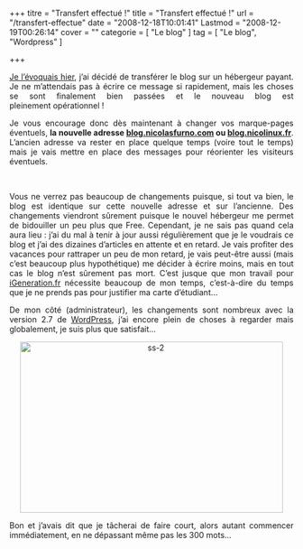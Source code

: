 +++
titre = "Transfert effectué !"
title = "Transfert effectué !"
url = "/transfert-effectue"
date = "2008-12-18T10:01:41"
Lastmod = "2008-12-19T00:26:14"
cover = ""
categorie = [ "Le blog" ]
tag = [ "Le blog", "Wordpress" ]

+++

<p style="text-align: justify; "><a href="http://voiretmanger.fr/2008/12/17/je-me-lance-dans-lhebergement-payant/">Je l&rsquo;évoquais hier</a>, j&rsquo;ai décidé de transférer le blog sur un hébergeur payant. Je ne m&rsquo;attendais pas à écrire ce message si rapidement, mais les choses se sont finalement bien passées et le nouveau blog est pleinement opérationnel !</p>
<p style="text-align: justify; ">Je vous encourage donc dès maintenant à changer vos marque-pages éventuels, <strong>la nouvelle adresse </strong><a href="http://blog.nicolasfurno.com "><strong>blog.nicolasfurno.com</strong></a><strong> ou </strong><a href="http://voiretmanger.fr"><strong>blog.nicolinux.fr</strong></a>. L&rsquo;ancien adresse va rester en place quelque temps (voire tout le temps) mais je vais mettre en place des messages pour réorienter les visiteurs éventuels.</p>
<p style="text-align: justify; "> </p>
<p style="text-align: justify; ">Vous ne verrez pas beaucoup de changements puisque, si tout va bien, le blog est identique sur cette nouvelle adresse et sur l&rsquo;ancienne. Des changements viendront sûrement puisque le nouvel hébergeur me permet de bidouiller un peu plus que Free. Cependant, je ne sais pas quand cela aura lieu : j&rsquo;ai du mal à tenir à jour aussi régulièrement que je le voudrais ce blog et j&rsquo;ai des dizaines d&rsquo;articles en attente et en retard. Je vais profiter des vacances pour rattraper un peu de mon retard, je vais peut-être aussi (mais c&rsquo;est beaucoup plus hypothétique) me décider à écrire moins, mais en tout cas le blog n&rsquo;est sûrement pas mort. C&rsquo;est jusque que mon travail pour <a href="http://www.igen.fr/">iGeneration.fr</a> nécessite beaucoup de mon temps, c&rsquo;est-à-dire du temps que je ne prends pas pour justifier ma carte d&rsquo;étudiant&#8230;</p>
<p style="text-align: justify; ">De mon côté (administrateur), les changements sont nombreux avec la version 2.7 de <a href="http://wordpress.org/">WordPress</a>, j&rsquo;ai encore plein de choses à regarder mais globalement, je suis plus que satisfait&#8230;</p>
<p style="text-align: center;"><img class="size-full wp-image-997    aligncenter" title="ss-2" src="ss-2.png" alt="ss-2" width="466" height="303" /></p>
<p style="text-align: justify; ">Bon et j&rsquo;avais dit que je tâcherai de faire court, alors autant commencer immédiatement, en ne dépassant même pas les 300 mots&#8230; </p>

